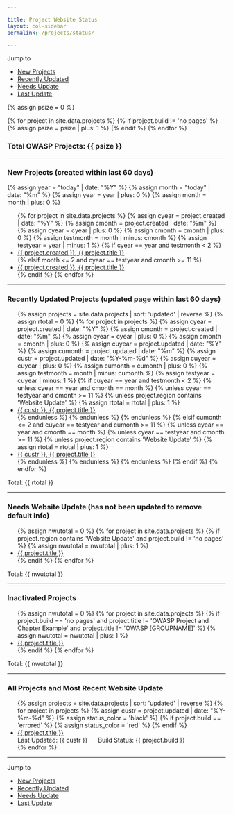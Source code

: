 ```yaml
---

title: Project Website Status
layout: col-sidebar
permalink: /projects/status/

---
```


Jump to 
* [New Projects](#new)
* [Recently Updated](#updated)
* [Needs Update](#needs_update)
* [Last Update](#last-update)

{% assign psize = 0 %}

{% for project in site.data.projects %}
{% if project.build != 'no pages' %}
{% assign psize = psize | plus: 1 %}
{% endif %}
{% endfor %}
### Total OWASP Projects: {{ psize }}

----
<section id='new'></section>

### New Projects (created within last 60 days)
{% assign year = "today" | date: "%Y" %}
{% assign month = "today" | date: "%m" %}
{% assign year = year | plus: 0 %}
{% assign month = month | plus: 0 %}

<ul>
{% for project in site.data.projects %}
    {% assign cyear = project.created | date: "%Y" %}
    {% assign cmonth = project.created | date: "%m" %}
    {% assign cyear = cyear | plus: 0 %}
    {% assign cmonth = cmonth | plus: 0 %}
    {% assign testmonth = month | minus: cmonth %}
    {% assign testyear = year | minus: 1 %}
    {% if cyear == year and testmonth  < 2 %} 
        <li><a href='{{ project.url }}'>{{ project.created }}, {{ project.title }}</a></li>
    {% elsif month <= 2 and cyear == testyear and cmonth >= 11 %}
        <li><a href='{{ project.url }}'>{{ project.created }}, {{ project.title }}</a></li>
    {% endif %}
{% endfor %}
</ul>

----
<section id='updated'></section>

### Recently Updated Projects (updated page within last 60 days)
<ul>
{% assign projects = site.data.projects | sort: 'updated' | reverse %}
{% assign rtotal = 0 %}
{% for project in projects %}
    {% assign cyear = project.created | date: "%Y" %}
    {% assign cmonth = project.created | date: "%m" %}
    {% assign cyear = cyear | plus: 0 %}
    {% assign cmonth = cmonth | plus: 0 %}
    {% assign cuyear = project.updated | date: "%Y" %}
    {% assign cumonth = project.updated | date: "%m" %}
    {% assign custr = project.updated | date: "%Y-%m-%d" %}
    {% assign cuyear = cuyear | plus: 0 %}
    {% assign cumonth = cumonth | plus: 0 %}
    {% assign testmonth = month | minus: cumonth %}
    {% assign testyear = cuyear | minus: 1 %}
    {% if cuyear == year and testmonth < 2 %}
       {% unless cyear == year and cmonth == month %}
            {% unless  cyear == testyear and cmonth >= 11 %}
                {% unless project.region contains 'Website Update' %}
                    {% assign rtotal = rtotal | plus: 1 %}
                    <li><a href='{{ project.url }}'>{{ custr }}, {{ project.title }}</a></li>
                {% endunless %}
            {% endunless %}
       {% endunless %}
    {% elsif cumonth <= 2 and cuyear == testyear and cumonth >= 11  %}
        {% unless cyear == year and cmonth == month %}
            {% unless  cyear == testyear and cmonth >= 11 %}
                {% unless project.region contains 'Website Update' %}
                    {% assign rtotal = rtotal | plus: 1 %}
                    <li><a href='{{ project.url }}'>{{ custr }}, {{ project.title }}</a></li>
                {% endunless %}
            {% endunless %}
        {% endunless %}
    {% endif %}
{% endfor %}
</ul>
    
Total: {{ rtotal }}

----
<section id='needs_update'></section>

### Needs Website Update (has not been updated to remove default info)
<ul>
{% assign nwutotal = 0 %}
{% for project in site.data.projects %}
    {% if project.region contains 'Website Update' and project.build != 'no pages' %}
        {% assign nwutotal = nwutotal | plus: 1 %}
        <li><a href='{{ project.url }}'>{{ project.title }}</a></li>
    {% endif %}
{% endfor %}
</ul>

Total: {{ nwutotal }}

---
<section id='inactive'></section>

### Inactivated Projects
<ul>
{% assign nwutotal = 0 %}
{% for project in site.data.projects %}
    {% if project.build == 'no pages' and project.title != 'OWASP Project and Chapter Example' and project.title != 'OWASP [GROUPNAME]' %}
        {% assign nwutotal = nwutotal | plus: 1 %}
        <li><a href='{{ project.url }}'>{{ project.title }}</a></li>
    {% endif %}
{% endfor %}
</ul>

Total: {{ nwutotal }}

---
<section id='last-update'></section>

### All Projects and Most Recent Website Update
<ul>
{% assign projects = site.data.projects | sort: 'updated' | reverse %}
{% for project in projects %}
    {% assign custr = project.updated | date: "%Y-%m-%d" %}
    {% assign status_color = 'black' %}
    {% if project.build == 'errored' %}
       {% assign status_color = 'red' %}
    {% endif %}
      <li><div style='display:block;'><a href='{{ project.url }}'>{{ project.title }}</a></div>
      <div style='float:left;padding-right:24px;'>Last Updated: {{ custr }}</div>
      <div style='display:block;'><span style='color:{{status_color}};'>Build Status: {{ project.build }} </span></div></li>
{% endfor %}
</ul>

---
Jump to 
* [New Projects](#new)
* [Recently Updated](#updated)
* [Needs Update](#needs_update)
* [Last Update](#last-update)
